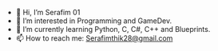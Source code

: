 - 👋 Hi, I’m Serafim 01
- 👀 I’m interested in Programming and GameDev.
- 🌱 I’m currently learning Python, C, C#, C++ and Blueprints.
- 📫 How to reach me: Serafimthik28@gmail.com

<!---
Serafimthik01/Serafimthik01 is a ✨ special ✨ repository because its `README.md` (this file) appears on your GitHub profile.
You can click the Preview link to take a look at your changes.
--->
